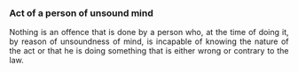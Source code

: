 ### Act of a person of unsound mind
<div style="text-align: justify">

Nothing is an offence that is done by a person who, at the time of doing it, by reason of unsoundness of mind, is incapable of knowing the nature of the act or that he is doing something that is either wrong or contrary to the law.

</div>
